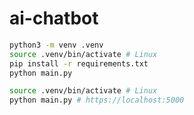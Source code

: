 # ai-chatbot

```bash
python3 -m venv .venv
source .venv/bin/activate # Linux 
pip install -r requirements.txt
python main.py
```

```bash
source .venv/bin/activate # Linux
python main.py # https://localhost:5000
```
